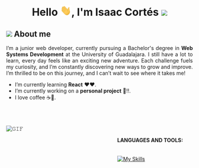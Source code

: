 <h1 align="center">Hello <img src="https://raw.githubusercontent.com/ABSphreak/ABSphreak/master/gifs/Hi.gif" width="30px">, I'm Isaac Cortés <img src="https://github.com/TheDudeThatCode/TheDudeThatCode/blob/master/Assets/Developer.gif" width="30px"></h1>

## <picture><img src = "https://github.com/7oSkaaa/7oSkaaa/blob/main/Images/about_me.gif?raw=true" width = 30px></picture> About me

<p align="justify">
    I’m a junior web developer, currently pursuing a Bachelor's degree in <b>Web Systems Development</b> at the University of Guadalajara.
    I still have a lot to learn, every day feels like an exciting new adventure. Each challenge fuels my curiosity, and I’m constantly discovering new ways to grow and improve.
    I’m thrilled to be on this journey, and I can’t wait to see where it takes me!
</p>

- I’m currently learning **React** :heart::heart:. 
- I’m currently working on a **personal project** :eyes::bangbang:. 
- I love coffee :coffee::sparkling_heart:.
<br/>
<br/>


<a target="_blank"><img align="left" height="300" width="300" alt="𝙶𝙸𝙵" src="https://github.com/JayantGoel001/JayantGoel001/blob/master/GIF/github.gif"></a>
<br/>

**LANGUAGES AND TOOLS:**  
<br/>
<br/>
[![My Skills](https://skillicons.dev/icons?i=js,html,css,wasm)](https://skillicons.dev)
<br/>
